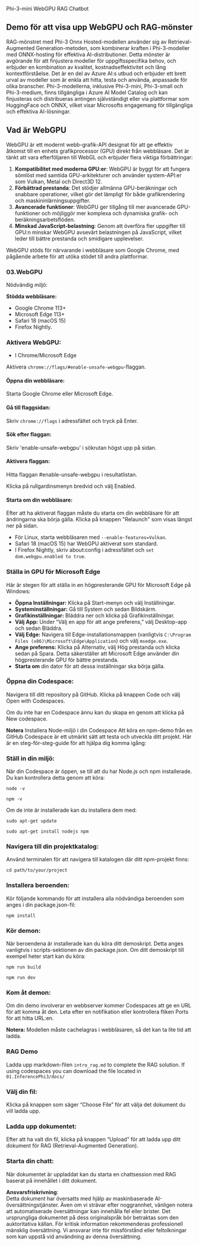 Phi-3-mini WebGPU RAG Chatbot

## Demo för att visa upp WebGPU och RAG-mönster
RAG-mönstret med Phi-3 Onnx Hosted-modellen använder sig av Retrieval-Augmented Generation-metoden, som kombinerar kraften i Phi-3-modeller med ONNX-hosting för effektiva AI-distributioner. Detta mönster är avgörande för att finjustera modeller för uppgiftsspecifika behov, och erbjuder en kombination av kvalitet, kostnadseffektivitet och lång kontextförståelse. Det är en del av Azure AI:s utbud och erbjuder ett brett urval av modeller som är enkla att hitta, testa och använda, anpassade för olika branscher. Phi-3-modellerna, inklusive Phi-3-mini, Phi-3-small och Phi-3-medium, finns tillgängliga i Azure AI Model Catalog och kan finjusteras och distribueras antingen självständigt eller via plattformar som HuggingFace och ONNX, vilket visar Microsofts engagemang för tillgängliga och effektiva AI-lösningar.

## Vad är WebGPU 
WebGPU är ett modernt webb-grafik-API designat för att ge effektiv åtkomst till en enhets grafikprocessor (GPU) direkt från webbläsare. Det är tänkt att vara efterföljaren till WebGL och erbjuder flera viktiga förbättringar:

1. **Kompatibilitet med moderna GPU:er**: WebGPU är byggt för att fungera sömlöst med samtida GPU-arkitekturer och använder system-API:er som Vulkan, Metal och Direct3D 12.
2. **Förbättrad prestanda**: Det stödjer allmänna GPU-beräkningar och snabbare operationer, vilket gör det lämpligt för både grafikrendering och maskininlärningsuppgifter.
3. **Avancerade funktioner**: WebGPU ger tillgång till mer avancerade GPU-funktioner och möjliggör mer komplexa och dynamiska grafik- och beräkningsarbetsflöden.
4. **Minskad JavaScript-belastning**: Genom att överföra fler uppgifter till GPU:n minskar WebGPU avsevärt belastningen på JavaScript, vilket leder till bättre prestanda och smidigare upplevelser.

WebGPU stöds för närvarande i webbläsare som Google Chrome, med pågående arbete för att utöka stödet till andra plattformar.

### 03.WebGPU
Nödvändig miljö:

**Stödda webbläsare:** 
- Google Chrome 113+
- Microsoft Edge 113+
- Safari 18 (macOS 15)
- Firefox Nightly.

### Aktivera WebGPU:

- I Chrome/Microsoft Edge 

Aktivera `chrome://flags/#enable-unsafe-webgpu`-flaggan.

#### Öppna din webbläsare:
Starta Google Chrome eller Microsoft Edge.

#### Gå till flaggsidan:
Skriv `chrome://flags` i adressfältet och tryck på Enter.

#### Sök efter flaggan:
Skriv 'enable-unsafe-webgpu' i sökrutan högst upp på sidan.

#### Aktivera flaggan:
Hitta flaggan #enable-unsafe-webgpu i resultatlistan.

Klicka på rullgardinsmenyn bredvid och välj Enabled.

#### Starta om din webbläsare:

Efter att ha aktiverat flaggan måste du starta om din webbläsare för att ändringarna ska börja gälla. Klicka på knappen "Relaunch" som visas längst ner på sidan.

- För Linux, starta webbläsaren med `--enable-features=Vulkan`.
- Safari 18 (macOS 15) har WebGPU aktiverat som standard.
- I Firefox Nightly, skriv about:config i adressfältet och `set dom.webgpu.enabled to true`.

### Ställa in GPU för Microsoft Edge 

Här är stegen för att ställa in en högpresterande GPU för Microsoft Edge på Windows:

- **Öppna Inställningar:** Klicka på Start-menyn och välj Inställningar.
- **Systeminställningar:** Gå till System och sedan Bildskärm.
- **Grafikinställningar:** Bläddra ner och klicka på Grafikinställningar.
- **Välj App:** Under “Välj en app för att ange preferens,” välj Desktop-app och sedan Bläddra.
- **Välj Edge:** Navigera till Edge-installationsmappen (vanligtvis `C:\Program Files (x86)\Microsoft\Edge\Application`) och välj `msedge.exe`.
- **Ange preferens:** Klicka på Alternativ, välj Hög prestanda och klicka sedan på Spara.
Detta säkerställer att Microsoft Edge använder din högpresterande GPU för bättre prestanda. 
- **Starta om** din dator för att dessa inställningar ska börja gälla.

### Öppna din Codespace:
Navigera till ditt repository på GitHub.
Klicka på knappen Code och välj Open with Codespaces.

Om du inte har en Codespace ännu kan du skapa en genom att klicka på New codespace.

**Notera** Installera Node-miljö i din Codespace
Att köra en npm-demo från en GitHub Codespace är ett utmärkt sätt att testa och utveckla ditt projekt. Här är en steg-för-steg-guide för att hjälpa dig komma igång:

### Ställ in din miljö:
När din Codespace är öppen, se till att du har Node.js och npm installerade. Du kan kontrollera detta genom att köra:
```
node -v
```
```
npm -v
```

Om de inte är installerade kan du installera dem med:
```
sudo apt-get update
```
```
sudo apt-get install nodejs npm
```

### Navigera till din projektkatalog:
Använd terminalen för att navigera till katalogen där ditt npm-projekt finns:
```
cd path/to/your/project
```

### Installera beroenden:
Kör följande kommando för att installera alla nödvändiga beroenden som anges i din package.json-fil:

```
npm install
```

### Kör demon:
När beroendena är installerade kan du köra ditt demoskript. Detta anges vanligtvis i scripts-sektionen av din package.json. Om ditt demoskript till exempel heter start kan du köra:

```
npm run build
```
```
npm run dev
```

### Kom åt demon:
Om din demo involverar en webbserver kommer Codespaces att ge en URL för att komma åt den. Leta efter en notifikation eller kontrollera fliken Ports för att hitta URL:en.

**Notera:** Modellen måste cachelagras i webbläsaren, så det kan ta lite tid att ladda.

### RAG Demo
Ladda upp markdown-filen `intro_rag.md` to complete the RAG solution. If using codespaces you can download the file located in `01.InferencePhi3/docs/`

### Välj din fil:
Klicka på knappen som säger “Choose File” för att välja det dokument du vill ladda upp.

### Ladda upp dokumentet:
Efter att ha valt din fil, klicka på knappen “Upload” för att ladda upp ditt dokument för RAG (Retrieval-Augmented Generation).

### Starta din chatt:
När dokumentet är uppladdat kan du starta en chattsession med RAG baserat på innehållet i ditt dokument.

**Ansvarsfriskrivning**:  
Detta dokument har översatts med hjälp av maskinbaserade AI-översättningstjänster. Även om vi strävar efter noggrannhet, vänligen notera att automatiserade översättningar kan innehålla fel eller brister. Det ursprungliga dokumentet på dess originalspråk bör betraktas som den auktoritativa källan. För kritisk information rekommenderas professionell mänsklig översättning. Vi ansvarar inte för missförstånd eller feltolkningar som kan uppstå vid användning av denna översättning.
